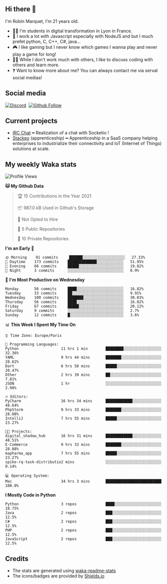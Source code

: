 ## Hi there 👋

I'm Robin Marquet, I'm 21 years old.

- 👨‍💻 I'm students in digital transformation in Lyon in France.
- 🌱 I work a lot with Javascript especially with NodeJS and but I much prefet python, C, C++, C#, java...
- 🎮 I like gaming but I never know which games I wanna play and never play a game for long!
- 👯‍♀️ While I don't work much with others, I like to discuss coding with others and learn more.
- ❓ Want to know more about me? You can always contact me via serval social medias!

## Social media

[![Discord](https://img.shields.io/discord/759460462105854022?label=rmarquet%232048&style=for-the-badge&logo=discord&logoColor=ffffff)](https://github.com/rmarquet21)
‎‎ [![Github Follow](https://img.shields.io/github/followers/rmarquet21?logo=github&logoColor=ffffff&style=for-the-badge)](https://github.com/rmarquet21)

## Current projects

- [IRC Chat](https://socket.io/) ━ Realization of a chat with Socketio !
- [Stackeo](https://www.stackeo.io/) (apprenticeship) ━ Apprenticeship in a SaaS company helping enterprises to industrialize their connectivity and IoT (Internet of Things) solutions at scale.

## My weekly Waka stats

<!--START_SECTION:waka-->
![Profile Views](http://img.shields.io/badge/Profile%20Views-4-blue)

**🐱 My Github Data** 

> 🏆 15 Contributions in the Year 2021
 > 
> 📦 987.0 kB Used in Github's Storage 
 > 
> 🚫 Not Opted to Hire
 > 
> 📜 5 Public Repositories 
 > 
> 🔑 10 Private Repositories  
 > 
**I'm an Early 🐤** 

```text
🌞 Morning    91 commits     ██████░░░░░░░░░░░░░░░░░░░   27.33% 
🌆 Daytime    173 commits    █████████████░░░░░░░░░░░░   51.95% 
🌃 Evening    66 commits     █████░░░░░░░░░░░░░░░░░░░░   19.82% 
🌙 Night      3 commits      ░░░░░░░░░░░░░░░░░░░░░░░░░   0.9%

```
📅 **I'm Most Productive on Wednesday** 

```text
Monday       56 commits     ████░░░░░░░░░░░░░░░░░░░░░   16.82% 
Tuesday      33 commits     ██░░░░░░░░░░░░░░░░░░░░░░░   9.91% 
Wednesday    100 commits    ███████░░░░░░░░░░░░░░░░░░   30.03% 
Thursday     56 commits     ████░░░░░░░░░░░░░░░░░░░░░   16.82% 
Friday       67 commits     █████░░░░░░░░░░░░░░░░░░░░   20.12% 
Saturday     9 commits      ░░░░░░░░░░░░░░░░░░░░░░░░░   2.7% 
Sunday       12 commits     █░░░░░░░░░░░░░░░░░░░░░░░░   3.6%

```


📊 **This Week I Spent My Time On** 

```text
⌚︎ Time Zone: Europe/Paris

💬 Programming Languages: 
Python                   11 hrs 1 min        ████████░░░░░░░░░░░░░░░░░   32.36% 
YAML                     9 hrs 44 mins       ███████░░░░░░░░░░░░░░░░░░   28.62% 
Dart                     6 hrs 58 mins       █████░░░░░░░░░░░░░░░░░░░░   20.47% 
Other                    2 hrs 39 mins       ██░░░░░░░░░░░░░░░░░░░░░░░   7.81% 
JSON                     1 hr                ░░░░░░░░░░░░░░░░░░░░░░░░░   2.98%

🔥 Editors: 
PyCharm                  16 hrs 34 mins      ████████████░░░░░░░░░░░░░   48.64% 
PhpStorm                 9 hrs 33 mins       ███████░░░░░░░░░░░░░░░░░░   28.08% 
IntelliJ                 7 hrs 55 mins       █████░░░░░░░░░░░░░░░░░░░░   23.27%

🐱‍💻 Projects: 
digital_shadow_hub       16 hrs 31 mins      ████████████░░░░░░░░░░░░░   48.51% 
E-Commerce               9 hrs 33 mins       ███████░░░░░░░░░░░░░░░░░░   28.08% 
mapharma_app             7 hrs 55 mins       █████░░░░░░░░░░░░░░░░░░░░   23.27% 
spike-rq-task-distributio2 mins              ░░░░░░░░░░░░░░░░░░░░░░░░░   0.14%

💻 Operating System: 
Mac                      34 hrs 3 mins       █████████████████████████   100.0%

```

**I Mostly Code in Python** 

```text
Python                   3 repos             ████░░░░░░░░░░░░░░░░░░░░░   18.75% 
Java                     2 repos             ███░░░░░░░░░░░░░░░░░░░░░░   12.5% 
C#                       2 repos             ███░░░░░░░░░░░░░░░░░░░░░░   12.5% 
PHP                      2 repos             ███░░░░░░░░░░░░░░░░░░░░░░   12.5% 
JavaScript               2 repos             ███░░░░░░░░░░░░░░░░░░░░░░   12.5%

```



<!--END_SECTION:waka-->

## Credits

- The stats are generated using [waka-readme-stats](https://github.com/anmol098/waka-readme-stats)
- The icons/badges are provided by [Shields.io](https://shields.io/)
